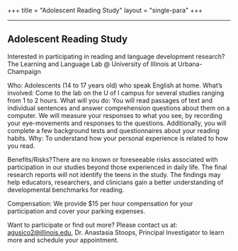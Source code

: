 +++
title = "Adolescent Reading Study"
layout = "single-para"
+++

---

## Adolescent Reading Study

Interested in participating in reading and language development research?
The Learning and Language Lab @ University of Illinois at Urbana-Champaign

Who: Adolescents (14 to 17 years old) who speak English at home. 
What’s involved: Come to the lab on the U of I campus for several studies ranging from 1 to 2 hours. 
What will you do: You will read passages of text and individual sentences and answer comprehension questions about them on a computer. We will measure your responses to what you see, by recording your eye-movements and responses to the questions. Additionally, you will complete a few background tests and questionnaires about your reading habits. 
Why: To understand how your personal experience is related to how you read. 

Benefits/Risks?There are no known or foreseeable risks associated with participation in our studies beyond those experienced in daily life. The final research reports will not identify the teens in the study. The findings may help educators, researchers, and clinicians gain a better understanding of developmental benchmarks for reading. 

Compensation: We provide $15 per hour compensation for your participation and cover your parking expenses. 

Want to participate or find out more? Please contact us at: agusico2@illinois.edu, Dr. Anastasia Stoops, Principal Investigator to learn more and schedule your appointment.

 
